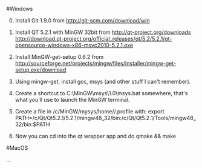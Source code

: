#Windows

0. Install Git 1.9.0 from
	http://git-scm.com/download/win

1. Install QT 5.2.1 with MinGW 32bit from 
	http://qt-project.org/downloads
	http://download.qt-project.org/official_releases/qt/5.2/5.2.1/qt-opensource-windows-x86-msvc2010-5.2.1.exe

2. Install MinGW-get-setup 0.6.2 from
	http://sourceforge.net/projects/mingw/files/Installer/mingw-get-setup.exe/download

3. Using mingw-get, install gcc, msys (and other stuff I can't remember).

4. Create a shortcut to C:\MinGW\msys\1.0\msys.bat somewhere, that's what you'll use to launch the MinGW terminal.

5. Create a file in /c/MinGW/mysys/home/<username>/.profile with:
	export PATH=/c/Qt/Qt5.2.1/5.2.1/mingw48_32/bin:/c/Qt/Qt5.2.1/Tools/mingw48_32/bin:$PATH

6. Now you can cd into the qt wrapper app and do qmake && make

#MacOS

...
